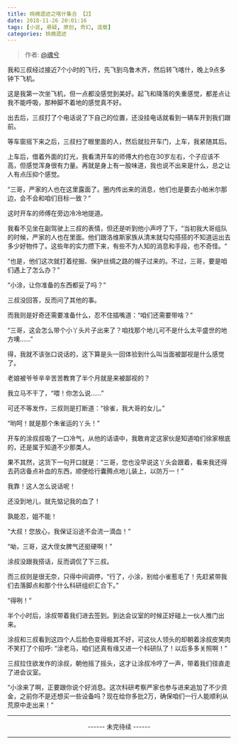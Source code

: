 ```yaml
---
title: 桃槐遗迹之喀什集合 【2】
date: 2018-11-26 20:01:16
tags: [小说, 悬疑, 原创, 奇幻, 连载]
categories: 桃槐遗迹
---
```


> 作者: [@魂兮](http://weibo.com/paigu77) 

我和三叔经过接近7个小时的飞行，先飞到乌鲁木齐，然后转飞喀什，晚上9点多钟下飞机。

这是我第一次坐飞机，但一点都没感觉到美好。起飞和降落的失重感觉，都差点让我不能呼吸，那种脚不着地的感觉真不好。

出去后，三叔打了个电话说了下自己的位置，还没挂电话就看到一辆车开到我们跟前。

等车窗摇下来之后，三叔扫了眼里面的人，然后就拉开车门，上车，我紧随其后。

上车后，借着外面的灯光，我看清开车的师傅大约也在30岁左右，个子应该不高，但感觉浑身很有力量。再就是身上有一股味道，我也说不出来是什么，总之让人有点压抑个感觉。

“三哥，严家的人也在这里露面了。圈内传出来的消息，他们也是要去小帕米尔那边，会不会和咱们目标一致？”

这时开车的师傅在旁边冷冷地提道。

我看不见坐在副驾驶上三叔的表情，但还是听到他小声哼了下，“当初我大哥组队的时候，严家的人也在里面。他们跟洛维斯家族从清末就勾勾搭搭的不知道运出去多少好物件了。这些年的实力攒下来，有些不为人知的消息和手段，也不奇怪。“

“也是，他们这次就打着挖掘、保护丝绸之路的幌子过来的。不过，三哥，要是咱们遇上了怎么办？”

“小涂，让你准备的东西都妥了吗？”

三叔没回答，反而问了其他的事。

而我则是好奇还需要准备什么，忍不住插嘴道：“咱们还需要带啥？”

“三哥，这会怎么带个小丫头片子出来了？咱找那个地儿可不是什么太平盛世的地方噢……”

得，我就不该张口说话的，这下算是头一回体验到什么叫当面被鄙视是什么感觉了。

老娘被爷爷辛辛苦苦教育了半个月就是来被鄙视的？

我立马不干了，“喂！你怎么说……”

可还不等发作，三叔则是打断道：“徐雀，我大哥的女儿。”

“哟呵！就是那个朱雀运的丫头！”

开车的涂叔叔吸了一口冷气，从他的话语中，我敢肯定这家伙是知道咱们徐家根底的，还是属于知道不少那类人。

果不其然，这货下一句开口就是：“三哥，您也没早说这丫头会跟着，看来我还得去药店备点补血的东西，顺便给行囊腾点地儿装上，以防万一！”

我靠！这人怎么说话呢！

还没到地儿，就先惦记我的血了！

孰能忍，姐不能！

“大叔！您放心，我保证沿途不会流一滴血！”

“呦，三哥，这大侄女脾气还挺硬啊！”

涂叔没跟我搭话，反而调侃了下三叔。

而三叔则是很无奈，只得中间调停，“行了，小涂，别给小雀惹毛了！先赶紧带我们去落脚点和那个什么科研组织汇合下。”

“得咧！”

半个小时后，涂叔带着我们进去签到。到达会议室的时候正好碰上一伙人推门出来。

涂叔和三叔看到这四个人后脸色变得极其不好，可这伙人领头的却朝着涂叔皮笑肉不笑打了个招呼: “涂老马，咱们还真有缘又进一个科研队了！以后多多关照啊！”

三叔拉住欲发作的涂叔，朝他摇了摇头，这才让涂叔冷哼了一声，带着我们径直走了进会议室。

“小涂来了啊，正要跟你说个好消息。这次科研考察严家也参与进来追加了不少资金，之前你不是还想买一些设备吗？现在给你多批2万，确保咱们一行人能顺利从荒原中走出来！”

---

<center> ------ 未完待续 ------ </center>

---
